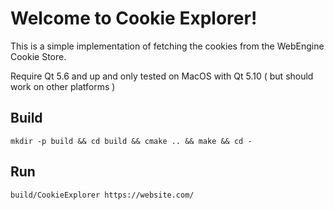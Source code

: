 # Welcome to Cookie Explorer!

This is a simple implementation of fetching the cookies from the WebEngine
Cookie Store.

Require Qt 5.6 and up and only tested on MacOS with Qt 5.10 ( but should work on other
platforms )

## Build

`mkdir -p build && cd build && cmake .. && make && cd -`

## Run

`build/CookieExplorer https://website.com/`
